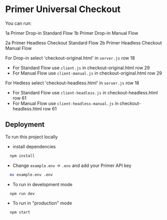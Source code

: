 # Primer Universal Checkout

You can run:


1a Primer Drop-in Standard Flow
1b Primer Drop-in Manual Flow

2a Primer Headless Checkout Standard Flow
2b Primer Headless Checkout Manual Flow

For Drop-in select 'checkout-original.html' in `server.js` row 18
- For Standard Flow use `client.js`  in checkout-original.html row 29
- For Manual Flow use `client-manual.js` in checkout-original.html row 29

For Hedless select 'checkout-headless.html' in `server.js` row 18
- For Standard Flow use `client-headless.js`  in checkout-headless.html row 61
- For Manual Flow use `client-headless-manual.js` in checkout-headless.html row 61


## Deployment

To run this project locally 

- install dependencies

```bash
  npm install
```

- Change `example.env` -> `.env` and add your Primer API key

```bash
  mv example.env .env
```

- To run in development mode 

```bash
  npm run dev
```

- To run in "production" mode

```bash
  npm start
```